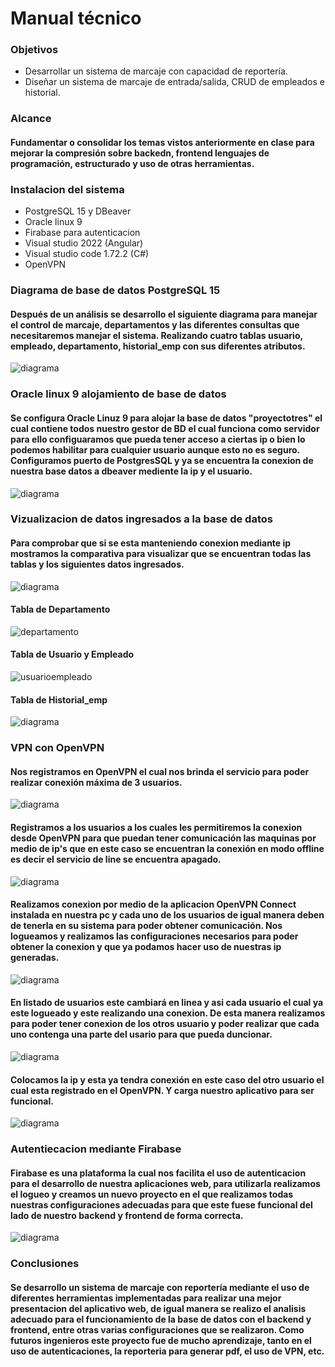 # **Manual técnico**
### **Objetivos**
* Desarrollar un sistema de marcaje con capacidad de reportería.
* Diseñar un sistema de marcaje de entrada/salida, CRUD de empleados e historial. 
### **Alcance**
#### Fundamentar o consolidar los temas vistos anteriormente en clase para mejorar la compresión sobre backedn, frontend lenguajes de programación, estructurado y uso de otras herramientas.
### **Instalacion del sistema**
* PostgreSQL 15 y DBeaver
* Oracle linux 9
* Firabase para autenticacion
* Visual studio 2022 (Angular)
* Visual studio code 1.72.2 (C#)
* OpenVPN
### **Diagrama de base de datos PostgreSQL 15**
#### Después de un análisis se desarrollo el siguiente diagrama para manejar el control de marcaje, departamentos y las diferentes consultas que necesitaremos manejar el sistema. Realizando cuatro tablas usuario, empleado, departamento, historial_emp con sus diferentes atributos.
![diagrama](https://github.com/Keillie/Proyecto-3-DW/blob/main/src/assets/diagramadb.jpg)
### **Oracle linux 9 alojamiento de base de datos**
#### Se configura Oracle Linuz 9 para alojar la base de datos "proyectotres" el cual contiene todos nuestro gestor de BD el cual funciona como servidor para ello configuaramos que pueda tener acceso a ciertas ip o bien lo podemos habilitar para cualquier usuario aunque esto no es seguro. Configuramos puerto de PostgresSQL y ya se encuentra la conexion de nuestra base datos a dbeaver mediente la ip y el usuario. 
![diagrama](https://github.com/Keillie/Proyecto-3-DW/blob/main/src/assets/alojamiento.jpg)
### **Vizualizacion de datos ingresados a la base de datos**
#### Para comprobar que si se esta manteniendo conexion mediante ip mostramos la comparativa para visualizar que se encuentran todas las tablas y los siguientes datos ingresados. 
![diagrama](https://github.com/Keillie/Proyecto-3-DW/blob/main/src/assets/tablas.jpg)
#### Tabla de Departamento
![departamento](https://github.com/Keillie/Proyecto-3-DW/blob/main/src/assets/departamento.jpg)
#### Tabla de Usuario y Empleado
![usuarioempleado](https://github.com/Keillie/Proyecto-3-DW/blob/main/src/assets/usuarioempleado.jpg)
#### Tabla de Historial_emp
![diagrama](https://github.com/Keillie/Proyecto-3-DW/blob/main/src/assets/historialemp.jpg)
### **VPN con OpenVPN**
#### Nos registramos en OpenVPN el cual nos brinda el servicio para poder realizar conexión máxima de 3 usuarios. 
![diagrama](https://github.com/Keillie/Proyecto-3-DW/blob/main/src/assets/OPENVPN.jpg)
#### Registramos a los usuarios a los cuales les permitiremos la conexion desde OpenVPN para que puedan tener comunicación las maquinas por medio de ip's que en este caso se encuentran la conexión en modo offline es decir el servicio de line se encuentra apagado.
![diagrama](https://github.com/Keillie/Proyecto-3-DW/blob/main/src/assets/usuariosvpn.jpg)
#### Realizamos conexion por medio de la aplicacion OpenVPN Connect instalada en nuestra pc y cada uno de los usuarios de igual manera deben de tenerla en su sistema para poder obtener comunicación. Nos logueamos y realizamos las configuraciones necesarios para poder obtener la conexion y que ya podamos hacer uso de nuestras ip generadas.
![diagrama](https://github.com/Keillie/Proyecto-3-DW/blob/main/src/assets/conexion.jpg)
#### En listado de usuarios este cambiará en linea y asi cada usuario el cual ya este logueado y este realizando una conexion. De esta manera realizamos para poder tener conexion de los otros usuario y poder realizar que cada uno contenga una parte del usario para que pueda duncionar.
![diagrama](https://github.com/Keillie/Proyecto-3-DW/blob/main/src/assets/enlinea.jpg)
#### Colocamos la ip y esta ya tendra conexión en este caso del otro usuario el cual esta registrado en el OpenVPN. Y carga nuestro aplicativo para ser funcional.
![diagrama](https://github.com/Keillie/Proyecto-3-DW/blob/main/src/assets/ip.jpg)
### **Autentiecacion mediante Firabase**
#### Firabase es una plataforma la cual nos facilita el uso de autenticacion para el desarrollo de nuestra aplicaciones web, para utilizarla realizamos el logueo y creamos un nuevo proyecto en el que realizamos todas nuestras configuraciones adecuadas para que este fuese funcional del lado de nuestro backend y frontend de forma correcta. 
![diagrama](https://github.com/Keillie/Proyecto-3-DW/blob/main/src/assets/firabase.jpg)
### **Conclusiones**
#### Se desarrollo un sistema de marcaje con reportería mediante el uso de diferentes herramientas implementadas para realizar una mejor presentacion del aplicativo web, de igual manera se realizo el analisis adecuado para el funcionamiento de la base de datos con el backend y frontend, entre otras varias configuraciones que se realizaron. Como futuros ingenieros este proyecto fue de mucho aprendizaje, tanto en el uso de autenticaciones, la reporteria para generar pdf, el uso de VPN, etc. 
